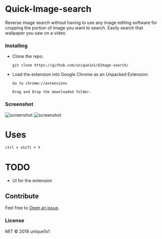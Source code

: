 # Quick-Image-search

Reverse image search without having to use any image editing software for cropping the portion of image you want to search. Easily search that wallpaper you saw on a video.

### Installing

- Clone the repo.
  ```
  git clone https://github.com/unique1o1/QImage-search/
  ```

- Load the extension into Google Chrome as an Unpacked Extension:

  ```
  Go to chrome://extensions

  Drag and Drop the downloaded folder.
  ```
### Screenshot

![screenshot](https://i.imgur.com/VolcXCu.png)
![screenshot](https://i.imgur.com/gGxxsom.png)

# Uses

`ctrl + shift + Y`

# TODO
- UI for the extension
## Contribute
Feel free to [Open an issue]( https://github.com/unique1o1/QImage-search/issues).

### License
 MIT © 2018 unique1o1

